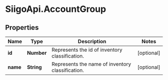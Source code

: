# SiigoApi.AccountGroup

## Properties

Name | Type | Description | Notes
------------ | ------------- | ------------- | -------------
**id** | **Number** | Represents the id of inventory classification. | [optional] 
**name** | **String** | Represents the name of inventory classification. | [optional] 


